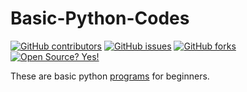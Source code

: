 # Basic-Python-Codes
<!-- Badges - Do not remove or modify this section -->
[![GitHub contributors](https://img.shields.io/github/contributors/KemmieKemy/Basic-Python-Codes.svg)](https://GitHub.com/KemmieKemy/Basic-Python-Codes/graphs/contributors/)
[![GitHub issues](https://img.shields.io/github/issues/KemmieKemy/Basic-Python-Codes.svg)](https://github.com/KemmieKemy/Basic-Python-Codes/issues/)
[![GitHub forks](https://img.shields.io/github/forks/KemmieKemy/Basic-Python-Codes.svg)](https://github.com/KemmieKemy/Basic-Python-Codes/forks/)
[![Open Source? Yes!](https://badgen.net/badge/Open%20Source%20%3F/Yes%21/blue?icon=github)](https://github.com/KemmieKemy/Basic-Python-Codes/)
<!-- end -->

These are basic python [programs](https://github.com/KemmieKemy/Basic-Python-Codes/tree/master/Programs) for beginners.
